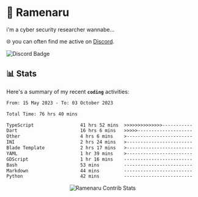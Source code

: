 # 🍜 Ramenaru
i'm a cyber security researcher wannabe...

🌐 you can often find me active on [Discord](https://discordapp.com/users/503291004200157185).

![Discord Badge](https://dcbadge.vercel.app/api/shield/503291004200157185)

## 📊 Stats

Here's a summary of my recent **`coding`** activities:

<!--START_SECTION:waka-->

```txt
From: 15 May 2023 - To: 03 October 2023

Total Time: 76 hrs 40 mins

TypeScript                 41 hrs 52 mins  >>>>>>>>>>>>>>-----------   54.60 %
Dart                       16 hrs 6 mins   >>>>>--------------------   21.01 %
Other                      4 hrs 6 mins    >------------------------   05.35 %
INI                        2 hrs 24 mins   >------------------------   03.15 %
Blade Template             2 hrs 17 mins   >------------------------   02.99 %
YAML                       1 hr 39 mins    >------------------------   02.16 %
GDScript                   1 hr 16 mins    -------------------------   01.65 %
Bash                       53 mins         -------------------------   01.16 %
Markdown                   44 mins         -------------------------   00.96 %
Python                     42 mins         -------------------------   00.92 %
```

<!--END_SECTION:waka-->

<div style="text-align: center;">
   <img align="center" src="https://github-readme-streak-stats.herokuapp.com/?user=Ramenaru&theme=dark&card_width=520" alt="Ramenaru Contrib Stats" />
</div>



